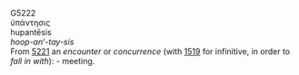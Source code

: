 G5222  
ὑπάντησις  
hupantēsis  
*hoop-an‘-tay-sis*  
From [5221](g5221) an *encounter* or *concurrence* (with [1519](g1519)
for infinitive, in order to *fall* *in* *with*): - meeting.  
